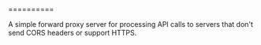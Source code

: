 ==========

A simple forward proxy server for processing API calls to servers that don't send CORS headers or support HTTPS.

